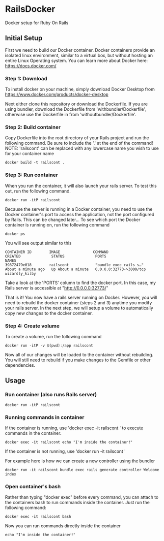 # RailsDocker
Docker setup for Ruby On Rails


## Initial Setup

First we need to build our Docker container. Docker containers provide an isolated linux environment, similar to a virtual box, but without hosting an entire Linux Operating system. You can learn more about Docker here: https://docs.docker.com/

### Step 1: Download
To install docker on your machine, simply download Docker Desktop from https://www.docker.com/products/docker-desktop

Next either clone this repository or download the Dockerfile. If you are using bundler, download the Dockerfile from 'withbundler/Dockerfile', otherwise use the Dockerfile in from 'withoutbundler/Dockerfile'.


### Step 2: Build container

Copy Dockerfile into the root directory of your Rails project and run the following command. Be sure to include the '.' at the end of the command!
NOTE: 'railscont' can be replaced with any lowercase name you wish to use for your container name
```
docker build -t railscont .
```

### Step 3: Run container

When you run the container, it will also launch your rails server. To test this out, run the following command.
```
docker run -itP railscont
```

Because the server is running in a Docker container, you need to use the Docker container's port to access the application, not the port configured by Rails. This can be changed later... To see which port the Docker container is running on, run the following command

```
docker ps
```

You will see output similar to this
```
CONTAINER ID        IMAGE               COMMAND                  CREATED              STATUS              PORTS                     NAMES
39872479e018        railscont            "bundle exec rails s…"   About a minute ago   Up About a minute   0.0.0.0:32773->3000/tcp   wizardly_kilby
```

Take a look at the 'PORTS' column to find the docker port. In this case, my Rails server is accessible at "http://0.0.0.0:32773/"

That is it! You now have a rails server running on Docker. However, you will need to rebuild the docker container (steps 2 and 3) anytime you modify your rails server. In the next step, we will setup a volume to automatically copy new changes to the docker container.

### Step 4: Create volume

To create a volume, run the following command

```
docker run -itP -v $(pwd):/app railscont
```

Now all of our changes will be loaded to the container without rebuilding. You will still need to rebuild if you make changes to the Gemfile or other dependencies.

## Usage

### Run container (also runs Rails server)
```
docker run -itP railscont
```

### Running commands in container

If the container is running, use 'docker exec -it railscont <command>' to execute commands in the container. 

```
docker exec -it railscont echo "I'm inside the container!"
```

If the container is not running, use 'docker run -it railscont <command>' 

For example here is how we can create a new controller using the bundler
```
docker run -it railscont bundle exec rails generate controller Welcome index
```


### Open container's bash
Rather than typing "docker exec" before every command, you can attach to the containers bash to run commands inside the container. Just run the following command: 
```
docker exec -it railscont bash
```

Now you can run commands directly inside the container 
```
echo "I'm inside the container!"
```



